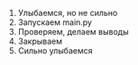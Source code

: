 1) Улыбаемся, но не сильно
2) Запускаем main.py
3) Проверяем, делаем выводы
4) Закрываем
5) Сильно улыбаемся
